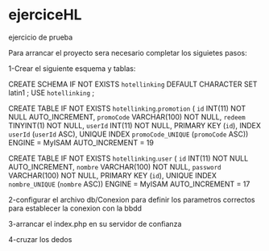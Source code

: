 # ejerciceHL
ejercicio de prueba

Para arrancar el proyecto sera necesario completar los siguietes pasos:

1-Crear el siguiente esquema y tablas:


CREATE SCHEMA IF NOT EXISTS `hotellinking` DEFAULT CHARACTER SET latin1 ;
USE `hotellinking` ;

CREATE TABLE IF NOT EXISTS `hotellinking`.`promotion` (
  `id` INT(11) NOT NULL AUTO_INCREMENT,
  `promoCode` VARCHAR(100) NOT NULL,
  `redeem` TINYINT(1) NOT NULL,
  `userId` INT(11) NOT NULL,
  PRIMARY KEY (`id`),
  INDEX `userId` (`userId` ASC),
  UNIQUE INDEX `promoCode_UNIQUE` (`promoCode` ASC))
ENGINE = MyISAM
AUTO_INCREMENT = 19

CREATE TABLE IF NOT EXISTS `hotellinking`.`user` (
  `id` INT(11) NOT NULL AUTO_INCREMENT,
  `nombre` VARCHAR(100) NOT NULL,
  `password` VARCHAR(100) NOT NULL,
  PRIMARY KEY (`id`),
  UNIQUE INDEX `nombre_UNIQUE` (`nombre` ASC))
ENGINE = MyISAM
AUTO_INCREMENT = 17

2-configurar el archivo db/Conexion para definir los parametros correctos para establecer la conexion con la bbdd

3-arrancar el index.php en su servidor de confianza

4-cruzar los dedos
